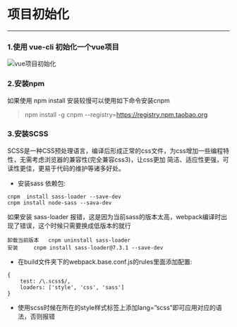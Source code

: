 # 项目初始化
---
### 1.使用 vue-cli 初始化一个vue项目

![vue项目初始化](/img/vueComponentsDemoImg/createVuePro.png)

### 2.安装npm

如果使用 npm install 安装较慢可以使用如下命令安装cnpm
>npm install -g cnpm --registry=https://registry.npm.taobao.org

### 3.安装SCSS
SCSS是一种CSS预处理语言，编译后形成正常的css文件，为css增加一些编程特性，无需考虑浏览器的兼容性(完全兼容css3)，让css更加
简洁、适应性更强，可读性更佳，更易于代码的维护等诸多好处。

* 安装sass 依赖包:
````
cnpm  install sass-loader --save-dev
cnpm install node-sass --sava-dev
````

如果安装 sass-loader 报错，这是因为当前sass的版本太高，webpack编译时出现了错误，这个时候只需要换成低版本的就行
````
卸载当前版本   cnpm uninstall sass-loader
安装     cnpm install sass-loader@7.3.1 --save-dev
````

* 在build文件夹下的webpack.base.conf.js的rules里面添加配置:
````
{
    test: /\.scss$/,
    loaders: ['style', 'css', 'sass']
}
````

* 使用scss时候在所在的style样式标签上添加lang=”scss”即可应用对应的语法，否则报错



